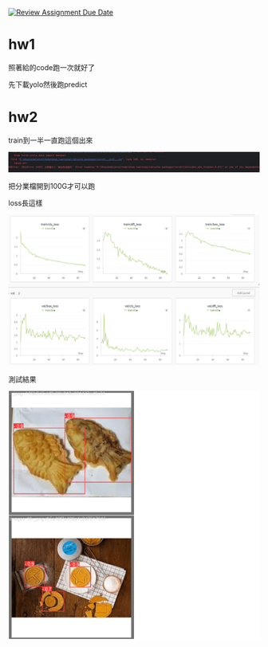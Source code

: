 [![Review Assignment Due Date](https://classroom.github.com/assets/deadline-readme-button-24ddc0f5d75046c5622901739e7c5dd533143b0c8e959d652212380cedb1ea36.svg)](https://classroom.github.com/a/4sJVECVc)


# hw1

照著給的code跑一次就好了

先下載yolo然後跑predict

# hw2

train到一半一直跑這個出來

![alt text](image.png)

把分業檔開到100G才可以跑

loss長這樣

![alt text](image-1.png)


測試結果

![alt text](image-2.png)